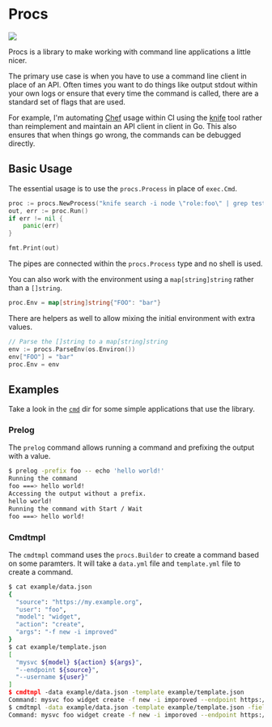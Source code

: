 # Procs

![](https://travis-ci.org/ionrock/procs.svg?branch=master)

Procs is a library to make working with command line applications a
little nicer.

The primary use case is when you have to use a command line client in
place of an API. Often times you want to do things like output stdout
within your own logs or ensure that every time the command is called,
there are a standard set of flags that are used.

For example, I'm automating [Chef](https://chef.io) usage within CI
using the [knife]() tool rather than reimplement and maintain an API
client in client in Go. This also ensures that when things go wrong,
the commands can be debugged directly.

## Basic Usage

The essential usage is to use the `procs.Process` in place of `exec.Cmd`.

```go
proc := procs.NewProcess("knife search -i node \"role:foo\" | grep test")
out, err := proc.Run()
if err != nil {
	panic(err)
}

fmt.Print(out)
```

The pipes are connected within the `procs.Process` type and no shell is used.

You can also work with the environment using a `map[string]string`
rather than a `[]string`.

```go
proc.Env = map[string]string{"FOO": "bar"}
```

There are helpers as well to allow mixing the initial environment with extra values.

```go
// Parse the []string to a map[string]string
env := procs.ParseEnv(os.Environ())
env["FOO"] = "bar"
proc.Env = env
```

## Examples

Take a look in the [`cmd`](./cmd/) dir for some simple applications
that use the library.

### Prelog

The `prelog` command allows running a command and prefixing the output
with a value.

```bash
$ prelog -prefix foo -- echo 'hello world!'
Running the command
foo ===> hello world!
Accessing the output without a prefix.
hello world!
Running the command with Start / Wait
foo ===> hello world!
```

### Cmdtmpl

The `cmdtmpl` command uses the `procs.Builder` to create a command
based on some paramters. It will take a `data.yml` file and
`template.yml` file to create a command.

```bash
$ cat example/data.json
{
  "source": "https://my.example.org",
  "user": "foo",
  "model": "widget",
  "action": "create",
  "args": "-f new -i improved"
}
$ cat example/template.json
[
  "mysvc ${model} ${action} ${args}",
  "--endpoint ${source}",
  "--username ${user}"
]
$ cmdtmpl -data example/data.json -template example/template.json
Command: mysvc foo widget create -f new -i imporoved --endpoint https://my.example.org --username foo
$ cmdtmpl -data example/data.json -template example/template.json -field user=bar
Command: mysvc foo widget create -f new -i imporoved --endpoint https://my.example.org --username bar
```
